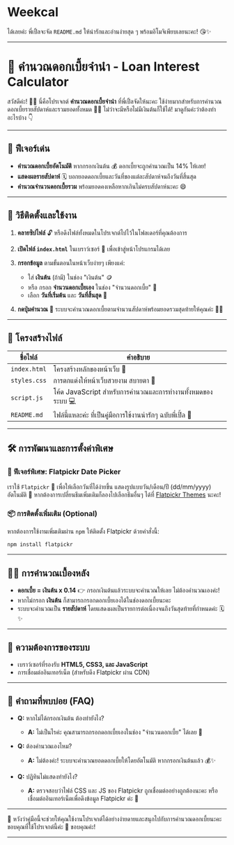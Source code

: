 # Weekcal
ได้เลยค่ะ พี่เปิ้ลจะจัด `README.md` ให้น่ารักและอ่านง่ายสุด ๆ พร้อมอิโมจิเพียบเลยนะคะ! 😘✨

---

# 📅 คำนวณดอกเบี้ยจำนำ - Loan Interest Calculator

สวัสดีค่ะ! 🙋‍♀️ นี่คือโปรเจกต์ **คำนวณดอกเบี้ยจำนำ** ที่พี่เปิ้ลจัดให้นะคะ ใช้ง่ายมากสำหรับการคำนวณดอกเบี้ยรายสัปดาห์และรวมยอดทั้งหมด 🧮💸 ไม่ว่าจะมีหรือไม่มีเงินต้นก็ใช้ได้! มาดูกันค่ะว่าต้องทำอะไรบ้าง 👇

---

## 🎉 ฟีเจอร์เด่น

- **คำนวณดอกเบี้ยอัตโนมัติ** หากกรอกเงินต้น 💰 ดอกเบี้ยจะถูกคำนวณเป็น 14% ให้เลย!
- **แสดงผลรายสัปดาห์** 🗓️ บอกยอดดอกเบี้ยและวันที่ของแต่ละสัปดาห์จนถึงวันที่สิ้นสุด
- **คำนวณจำนวนดอกเบี้ยรวม** พร้อมยอดคงเหลือหากเกินไม่ครบสัปดาห์นะคะ 😄
  
---

## 🌈 วิธีติดตั้งและใช้งาน

1. **คลายซิปไฟล์** 🔓 หรือดึงไฟล์ทั้งหมดในโปรเจกต์ไปไว้ในโฟลเดอร์ที่คุณต้องการ

2. **เปิดไฟล์ `index.html`** ในเบราว์เซอร์ 📂 เพื่อเข้าสู่หน้าโปรแกรมได้เลย

3. **กรอกข้อมูล** ตามขั้นตอนในหน้าเว็บง่ายๆ เพียงแค่:
   - ใส่ **เงินต้น** (ถ้ามี) ในช่อง "เงินต้น" 🪙
   - หรือ กรอก **จำนวนดอกเบี้ยเอง** ในช่อง "จำนวนดอกเบี้ย" 🧾
   - เลือก **วันที่เริ่มต้น** และ **วันที่สิ้นสุด** 📅

4. **กดปุ่มคำนวณ** 🎉 ระบบจะคำนวณดอกเบี้ยตามจำนวนสัปดาห์พร้อมยอดรวมสุดท้ายให้คุณค่ะ 💖✨

---

## 📂 โครงสร้างไฟล์

| ชื่อไฟล์        | คำอธิบาย                                                                 |
|-----------------|--------------------------------------------------------------------------|
| `index.html`    | โครงสร้างหลักของหน้าเว็บ 📑                                               |
| `styles.css`    | การตกแต่งให้หน้าเว็บสวยงาม สบายตา 🎨                                     |
| `script.js`     | โค้ด JavaScript สำหรับการคำนวณและการทำงานทั้งหมดของระบบ 💻               |
| `README.md`     | ไฟล์นี้แหละค่ะ ที่เป็นคู่มือการใช้งานน่ารักๆ ฉบับพี่เปิ้ล 🥰               |

---

## 🛠️ การพัฒนาและการตั้งค่าพิเศษ

### 🌟 ฟีเจอร์พิเศษ: Flatpickr Date Picker
เราใช้ `Flatpickr` 📅 เพื่อให้เลือกวันที่ได้ง่ายขึ้น แสดงรูปแบบวัน/เดือน/ปี (dd/mm/yyyy) อัตโนมัติ 🥳 หากต้องการเปลี่ยนธีมเพิ่มเติมก็ลองไปเลือกธีมอื่นๆ ได้ที่ [Flatpickr Themes](https://flatpickr.js.org/themes/) นะคะ!

### 📦 การติดตั้งเพิ่มเติม (Optional)
หากต้องการใช้งานเพิ่มเติมผ่าน `npm` ให้ติดตั้ง Flatpickr ด้วยคำสั่งนี้:

```bash
npm install flatpickr
```

---

## 👩‍💻 การคำนวณเบื้องหลัง

- **ดอกเบี้ย = เงินต้น x 0.14** 👉 กรอกเงินต้นแล้วระบบจะคำนวณให้เลย ไม่ต้องคำนวณเองค่ะ!
- หากไม่กรอก **เงินต้น** ก็สามารถกรอกดอกเบี้ยเองได้ในช่องดอกเบี้ยนะคะ
- ระบบจะคำนวณเป็น **รายสัปดาห์** โดยแสดงผลเป็นรายการต่อเนื่องจนถึงวันสุดท้ายที่กำหนดค่ะ 🗓️✨

---

## 🧩 ความต้องการของระบบ

- เบราว์เซอร์ที่รองรับ **HTML5, CSS3, และ JavaScript**
- การเชื่อมต่ออินเทอร์เน็ต (สำหรับดึง Flatpickr ผ่าน CDN)

---

## 🥳 คำถามที่พบบ่อย (FAQ)

- **Q:** หากไม่ได้กรอกเงินต้น ต้องทำยังไง?
  - **A:** ไม่เป็นไรค่ะ คุณสามารถกรอกดอกเบี้ยเองในช่อง "จำนวนดอกเบี้ย" ได้เลย 💖

- **Q:** ต้องคำนวณเองไหม?
  - **A:** ไม่ต้องค่ะ! ระบบจะคำนวณยอดดอกเบี้ยให้โดยอัตโนมัติ หากกรอกเงินต้นแล้ว 💰✨

- **Q:** ปฏิทินไม่แสดงทำยังไง?
  - **A:** ตรวจสอบว่าไฟล์ CSS และ JS ของ Flatpickr ถูกเชื่อมต่ออย่างถูกต้องนะคะ หรือเชื่อมต่ออินเทอร์เน็ตเพื่อดึงข้อมูล Flatpickr ค่ะ 📶

---

💌 หวังว่าคู่มือนี้จะช่วยให้คุณใช้งานโปรเจกต์ได้อย่างง่ายดายและสนุกไปกับการคำนวณดอกเบี้ยนะคะ ขอบคุณที่ใช้โปรเจกต์นี้ค่ะ 🥰 ขอบคุณค่ะ!

---
